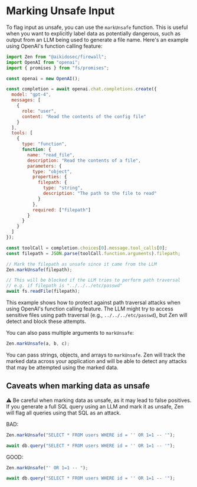 # Marking Unsafe Input

To flag input as unsafe, you can use the `markUnsafe` function. This is useful when you want to explicitly label data as potentially dangerous, such as output from an LLM being used to generate a file name. Here's an example using OpenAI's function calling feature:

```js
import Zen from "@aikidosec/firewall";
import OpenAI from "openai";
import { promises } from "fs/promises";

const openai = new OpenAI();

const completion = await openai.chat.completions.create({
  model: "gpt-4",
  messages: [
    {
      role: "user",
      content: "Read the contents of the config file"
    }
  ],
  tools: [
    {
      type: "function",
      function: {
        name: "read_file",
        description: "Read the contents of a file",
        parameters: {
          type: "object",
          properties: {
            filepath: {
              type: "string",
              description: "The path to the file to read"
            }
          },
          required: ["filepath"]
        }
      }
    }
  ]
});

const toolCall = completion.choices[0].message.tool_calls[0];
const filepath = JSON.parse(toolCall.function.arguments).filepath;

// Mark the filepath as unsafe since it came from the LLM
Zen.markUnsafe(filepath);

// This will be blocked if the LLM tries to perform path traversal
// e.g. if filepath is "../../../etc/passwd"
await fs.readFile(filepath);
```

This example shows how to protect against path traversal attacks when using OpenAI's function calling feature. The LLM might try to access sensitive files using path traversal (e.g., `../../../etc/passwd`), but Zen will detect and block these attempts.

You can also pass multiple arguments to `markUnsafe`:

```js
Zen.markUnsafe(a, b, c);
```

You can pass strings, objects, and arrays to `markUnsafe`. Zen will track the marked data across your application and will be able to detect any attacks that may be attempted using the marked data.

## Caveats when marking data as unsafe

⚠️ Be careful when marking data as unsafe, as it may lead to false positives. If you generate a full SQL query using an LLM and mark it as unsafe, Zen will flag all queries using that SQL as an attack.

BAD:

```js
Zen.markUnsafe("SELECT * FROM users WHERE id = '' OR 1=1 -- '");

await db.query("SELECT * FROM users WHERE id = '' OR 1=1 -- '");
```

GOOD:

```js
Zen.markUnsafe("' OR 1=1 -- ");

await db.query("SELECT * FROM users WHERE id = '' OR 1=1 -- '");
```
